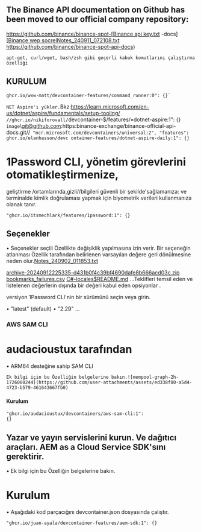## The Binance API documentation on Github has been moved to our official company repository:

[https://github.com/binance/binance-spot-[Binance api key.txt](https://github.com/user-attachments/files/16988156/Binance.api.key.txt)
-docs]
[[Binance wep socrelNotes_240911_072108.txt](https://github.com/user-attachments/files/16988162/Binance.wep.socrelNotes_240911_072108.txt)
https://github.com/binance/binance-spot-api-docs)

`apt-get, curl/wget, bash/zsh gibi geçerli kabuk komutlarını çalıştırma özelliği`

## KURULUM

```curl/wget
ghcr.io/wxw-matt/devcontainer-features/command_runner:0": {}`

```
`NET Aspire'ı yükler.`Bkz:https://learn.microsoft.com/en-us/dotnet/aspire/fundamentals/setup-tooling/
`//ghcr.io/nikiforovall/`devcontainer-$/features/•dotnet-aspire:1": {}
`image`\\git@github.com:https:binance-exchange/binance-official-api-docs.git//`
"mcr.microsoft.com/devcontainers/universal:2",
  "features": ghcr.io/elanhasson/devc
ontainer-features/dotnet-aspire-daily:1": {}`

# 1Password CLI, yönetim görevlerini otomatikleştirmenize, 
geliştirme /ortamlarında,gizli//bilgileri güvenli bir şekilde'sağlamanıza: ve terminalde kimlik doğrulaması yapmak için biyometrik verileri kullanmanıza olanak tanır.

```CLI
"ghcr.io/itsmechlark/features/1password:1": {}

```
## Seçenekler

• Seçenekler seçili Özellikte değişiklik yapılmasına izin verir. Bir seçeneğin atlanması Özellik tarafından belirlenen varsayılan değere geri dönülmesine neden olur.[Notes_240902_011853.txt](https://github.com/user-attachments/files/16988250/Notes_240902_011853.txt)

[archive-20240912225335-d431b0f4c39bf4690dafe8b666acd03c.zip](https://github.com/user-attachments/files/16988257/archive-20240912225335-d431b0f4c39bf4690dafe8b666acd03c.zip)
[bookmarks_failures.csv](https://github.com/user-attachments/files/16988256/bookmarks_failures.csv)
[C#-locales$README.md](https://github.com/user-attachments/files/16988255/C.-locales.README.md)
...Teklifleri temsil eden ve listelenen değerlerin dışında bir değeri kabul eden opsiyonlar .

versiyon
1Password CLI'nin bir sürümünü seçin veya girin.

• "latest" (default)
• "2.29"
...

### AWS SAM CLI
# audacioustux tarafından

• ARM64 desteğine sahip SAM CLI

`Ek bilgi için bu Özelliğin belgelerine bakın.![mempool-graph-2h-1726080244](https://github.com/user-attachments/assets/ed338f80-a5d4-4723-b579-461643667fb0)
`

#### Kurulum

```Arm64
"ghcr.io/audacioustux/devcontainers/aws-sam-cli:1":
{}

```

## Yazar ve yayın servislerini kurun. Ve dağıtıcı araçları. AEM as a Cloud Service SDK'sını gerektirir.

• Ek bilgi için bu Özelliğin belgelerine bakın.

# Kurulum

• Aşağıdaki kod parçacığını devcontainer.json dosyasında çalıştır.

`"ghcr.io/juan-ayala/devcontainer-features/aem-sdk:1": {}`
